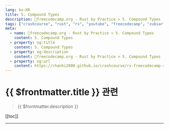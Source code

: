 ```yaml
---
lang: ko-KR
title: 5. Compound Types
description: 🦀freecodecamp.org - Rust by Practice > 5. Compound Types
tags: ["crashcourse", "rust", "rs", "youtube", "freecodecamp", "zubiarfan"]
meta:
  - name: 🦀freecodecamp.org - Rust by Practice > 5. Compound Types
    content: 5. Compound Types
  - property: og:title
    content: 5. Compound Types
  - property: og:description
    content: 🦀freecodecamp.org - Rust by Practice > 5. Compound Types
  - property: og:url
    content: https://chanhi2000.github.io/crashcourse/rs-freecodecamp-rust-by-practice/05
---
```


# {{ $frontmatter.title }} 관련

> {{ $frontmatter.description }}

[[toc]]

---